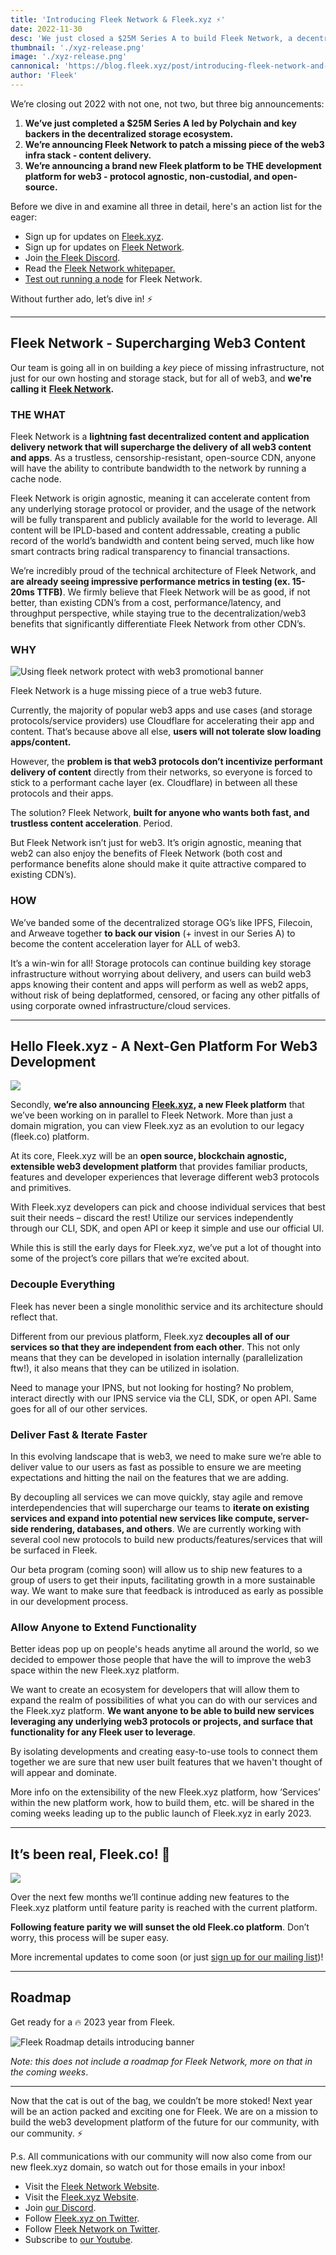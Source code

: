 ```yaml
---
title: 'Introducing Fleek Network & Fleek.xyz ⚡️'
date: 2022-11-30
desc: 'We just closed a $25M Series A to build Fleek Network, a decentralized CDN, and Fleek.xyz, the web3 dev platform of the future.'
thumbnail: './xyz-release.png'
image: './xyz-release.png'
cannonical: 'https://blog.fleek.xyz/post/introducing-fleek-network-and-fleek-xyz/'
author: 'Fleek'
---
```


We’re closing out 2022 with not one, not two, but three big announcements:

1. **We’ve just completed a $25M Series A led by Polychain and key backers in the decentralized storage ecosystem.**
2. **We’re announcing Fleek Network to patch a missing piece of the web3 infra stack - content delivery.**
3. **We’re announcing a brand new Fleek platform to be THE development platform for web3 - protocol agnostic, non-custodial, and open-source.**

Before we dive in and examine all three in detail, here's an action list for the eager:

- Sign up for updates on [Fleek.xyz](https://fleek.xyz).
- Sign up for updates on [Fleek Network](https://fleek.network).
- Join [the Fleek Discord](https://discord.gg/fleek).
- Read the [Fleek Network whitepaper.](https://fleek.network/fleek-network.pdf?202212011428)
- [Test out running a node](https://blog.fleek.co/posts/fleek-network-getting-started-guide) for Fleek Network.

Without further ado, let’s dive in! ⚡️

---

## Fleek Network - Supercharging Web3 Content

Our team is going all in on building a _key_ piece of missing infrastructure, not just for our own hosting and storage stack, but for all of web3, and **we're calling it** [**Fleek Network**](https://fleek.network)**.**

### THE WHAT

Fleek Network is a **lightning fast decentralized content and application delivery network that will supercharge the delivery of all web3 content and apps**. As a trustless, censorship-resistant, open-source CDN, anyone will have the ability to contribute bandwidth to the network by running a cache node.

Fleek Network is origin agnostic, meaning it can accelerate content from any underlying storage protocol or provider, and the usage of the network will be fully transparent and publicly available for the world to leverage. All content will be IPLD-based and content addressable, creating a public record of the world’s bandwidth and content being served, much like how smart contracts bring radical transparency to financial transactions.

We’re incredibly proud of the technical architecture of Fleek Network, and **are already seeing impressive performance metrics in testing (ex. 15-20ms TTFB)**. We firmly believe that Fleek Network will be as good, if not better, than existing CDN’s from a cost, performance/latency, and throughput perspective, while staying true to the decentralization/web3 benefits that significantly differentiate Fleek Network from other CDN’s.

### WHY

![Using fleek network protect with web3 promotional banner](https://storageapi.fleek.co/fleek-team-bucket/Blogs/FN-soldier-meme.jpeg)

Fleek Network is a huge missing piece of a true web3 future.

Currently, the majority of popular web3 apps and use cases (and storage protocols/service providers) use Cloudflare for accelerating their app and content. That’s because above all else, **users will not tolerate slow loading apps/content.**

However, the **problem is that web3 protocols don’t incentivize performant delivery of content** directly from their networks, so everyone is forced to stick to a performant cache layer (ex. Cloudflare) in between all these protocols and their apps.

The solution? Fleek Network, **built for anyone who wants both fast, and trustless content acceleration**. Period.

But Fleek Network isn’t just for web3. It’s origin agnostic, meaning that web2 can also enjoy the benefits of Fleek Network (both cost and performance benefits alone should make it quite attractive compared to existing CDN’s).

### HOW

We’ve banded some of the decentralized storage OG’s like IPFS, Filecoin, and Arweave together **to back our vision** (+ invest in our Series A) to become the content acceleration layer for ALL of web3.

It’s a win-win for all! Storage protocols can continue building key storage infrastructure without worrying about delivery, and users can build web3 apps knowing their content and apps will perform as well as web2 apps, without risk of being deplatformed, censored, or facing any other pitfalls of using corporate owned infrastructure/cloud services.

---

## Hello Fleek.xyz - A Next-Gen Platform For Web3 Development

![](https://storageapi.fleek.co/fleek-team-bucket/Blogs/fleek-raise-nap-dyn.gif)

Secondly, **we’re also announcing** [**Fleek.xyz**](https://fleek.xyz)**, a new Fleek platform** that we’ve been working on in parallel to Fleek Network. More than just a domain migration, you can view Fleek.xyz as an evolution to our legacy (fleek.co) platform.

At its core, Fleek.xyz will be an **open source, blockchain agnostic, extensible web3 development platform** that provides familiar products, features and developer experiences that leverage different web3 protocols and primitives.

With Fleek.xyz developers can pick and choose individual services that best suit their needs – discard the rest! Utilize our services independently through our CLI, SDK, and open API or keep it simple and use our official UI.

While this is still the early days for Fleek.xyz, we’ve put a lot of thought into some of the project’s core pillars that we’re excited about.

### Decouple Everything

Fleek has never been a single monolithic service and its architecture should reflect that.

Different from our previous platform, Fleek.xyz **decouples all of our services so that they are independent from each other**. This not only means that they can be developed in isolation internally (parallelization ftw!), it also means that they can be utilized in isolation.

Need to manage your IPNS, but not looking for hosting? No problem, interact directly with our IPNS service via the CLI, SDK, or open API. Same goes for all of our other services.

### Deliver Fast & Iterate Faster

In this evolving landscape that is web3, we need to make sure we’re able to deliver value to our users as fast as possible to ensure we are meeting expectations and hitting the nail on the features that we are adding.

By decoupling all services we can move quickly, stay agile and remove interdependencies that will supercharge our teams to **iterate on existing services and expand into potential new services like compute, server-side rendering, databases, and others**. We are currently working with several cool new protocols to build new products/features/services that will be surfaced in Fleek.

Our beta program (coming soon) will allow us to ship new features to a group of users to get their inputs, facilitating growth in a more sustainable way. We want to make sure that feedback is introduced as early as possible in our development process.

### Allow Anyone to Extend Functionality

Better ideas pop up on people's heads anytime all around the world, so we decided to empower those people that have the will to improve the web3 space within the new Fleek.xyz platform.

We want to create an ecosystem for developers that will allow them to expand the realm of possibilities of what you can do with our services and the Fleek.xyz platform. **We want anyone to be able to build new services leveraging any underlying web3 protocols or projects, and surface that functionality for any Fleek user to leverage**.

By isolating developments and creating easy-to-use tools to connect them together we are sure that new user built features that we haven't thought of will appear and dominate.

More info on the extensibility of the new Fleek.xyz platform, how ‘Services’ within the new platform work, how to build them, etc. will be shared in the coming weeks leading up to the public launch of Fleek.xyz in early 2023.

---

## It’s been real, Fleek.co! 👋

![](https://storageapi.fleek.co/fleek-team-bucket/Blogs/fleek-raise-wood-bye.gif)

Over the next few months we’ll continue adding new features to the Fleek.xyz platform until feature parity is reached with the current platform.

**Following feature parity we will sunset the old Fleek.co platform**. Don’t worry, this process will be super easy.

More incremental updates to come soon (or just [sign up for our mailing list](https://fleek.xyz))!

---

## Roadmap

Get ready for a 🔥 2023 year from Fleek.

![Fleek Roadmap details introducing banner](https://storageapi.fleek.co/fleek-team-bucket/Blogs/Fleek-Roadmap.png)

_Note: this does not include a roadmap for Fleek Network, more on that in the coming weeks_.

---

Now that the cat is out of the bag, we couldn’t be more stoked! Next year will be an action packed and exciting one for Fleek. We are on a mission to build the web3 development platform of the future for our community, with our community. ⚡️

P.s. All communications with our community will now also come from our new fleek.xyz domain, so watch out for those emails in your inbox!

- Visit the [Fleek Network Website](https://fleek.network).
- Visit the [Fleek.xyz Website](https://fleek.xyz).
- Join [our Discord](https://discord.gg/fleek).
- Follow [Fleek.xyz on Twitter](https://twitter.com/fleek).
- Follow [Fleek Network on Twitter](https://twitter.com/fleek_net).
- Subscribe to [our Youtube](https://www.youtube.com/FleekHQ).
